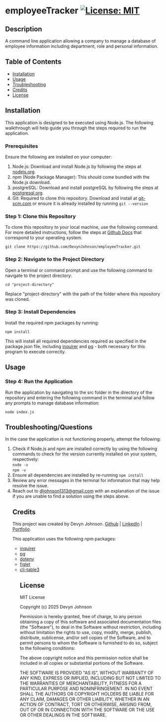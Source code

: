 # employeeTracker [![License: MIT](https://img.shields.io/badge/License-MIT-yellow.svg)](https://opensource.org/licenses/MIT)

## Description
A command line application allowing a company to manage a database of employee information including department, role and personal information.

## Table of Contents

- [Installation](#installation)
- [Usage](#usage)
- [Troubleshooting](#troubleshooting)
- [Credits](#credits)
- [License](#license)

## Installation

<p>This application is designed to be executed using Node.js. The following walkthrough will help guide you through the steps required to run the application.</p> 

<h3>Prerequisites</h3>
<p>Ensure the following are installed on your computer:</p>
<ol>
<li>Node.js: Download and install Node.js by following the steps at <a href="https://www.nodejs.org">nodejs.org</a>.</li>
<li>npm (Node Package Manager): This should come bundled with the Node.js download.</li>
<li>postgreSQL: Download and install postgreSQL by following the steps at <a href="https://www.postgresql.org/">postgresql.org</a>.</li>
<li>Git: Required to clone this repository. Download and install at <a href="https://git-scm.com">git-scm.com</a> or ensure it is already installed by running
<code>git --version</code></li>
</ol>

<h3>Step 1: Clone this Repository</h3>
<p>To clone this repository to your local machine, use the following command. For more detailed instructions, follow the steps at <a href="https://docs.github.com/en/repositories/creating-and-managing-repositories/cloning-a-repository">Github Docs</a> that correspond to your operating system.</p>
<code>git clone https://github.com/DevynJohnson/employeeTracker.git</code>

<h3>Step 2: Navigate to the Project Directory</h3>
<p>Open a terminal or command prompt and use the following command to navigate to the project directory:</p>

<code>cd "project-directory"</code>
<p>Replace "project-directory" with the path of the folder where this repository was cloned.</p>

<h3>Step 3: Install Dependencies</h3>
<p>Install the required npm packages by running:</p>

<code>npm install</code>

<p>This will install all required dependencies required as specified in the package.json file, including <a href="https://www.npmjs.com/package/inquirer">inquirer</a> and <a href="https://www.npmjs.com/package/pg">pg</a> - both necessary for this program to execute correctly.</p>

## Usage

<h3>Step 4: Run the Application</h3>
<p>Run the application by navigating to the src folder in the directory of the repository and entering the following command in the terminal and follow any prompts to manage database information:</p>
<code>node index.js</code>

## Troubleshooting/Questions
<p>In the case the application is not functioning properly, attempt the following:</p>
<ol>
<li>Check if Node.js and npm are installed correctly by using the following commands to check for the version currently installed on your system, respectively:<br>
<code>node -v</code>
<br>
<code>npm -v</code></li>
<li>Ensure all dependencies are installed by re-running
<code>npm install</code></li>
<li>Review any error messages in the terminal for information that may help resolve the issue.</li>
<li>Reach out to <a href="mailto:dljohnson1313@gmail.com?subject=Employee Tracker Issue">dljohnson1313@gmail.com</a> with an explanation of the issue if you are unable to find a solution using the steps above.</li>

## Credits
<p>This project was created by Devyn Johnson. <a href="https://github.com/DevynJohnson">Github</a> | <a href="https://www.linkedin.com/in/devyn-johnson-a5259213b">LinkedIn</a> | <a href="https://devynjohnson.github.io/online-portfolio/">Portfolio</a>.</p>

<p>This application uses the following npm packages: 
<ul>
<li><a href="https://www.npmjs.com/package/inquirer">inquirer</a></li>
<li><a href="https://www.npmjs.com/package/pg">pg</a></li>
<li><a href="https://www.npmjs.com/package/dotenv">dotenv</a></li>
<li><a href="https://www.npmjs.com/package/figlet">figlet</a></li>
<li><a href="https://www.npmjs.com/package/cli-table3">cli-table3</a></li>

## License

MIT License

Copyright (c) 2025 Devyn Johnson

Permission is hereby granted, free of charge, to any person obtaining a copy
of this software and associated documentation files (the "Software"), to deal
in the Software without restriction, including without limitation the rights
to use, copy, modify, merge, publish, distribute, sublicense, and/or sell
copies of the Software, and to permit persons to whom the Software is
furnished to do so, subject to the following conditions:

The above copyright notice and this permission notice shall be included in all
copies or substantial portions of the Software.

THE SOFTWARE IS PROVIDED "AS IS", WITHOUT WARRANTY OF ANY KIND, EXPRESS OR
IMPLIED, INCLUDING BUT NOT LIMITED TO THE WARRANTIES OF MERCHANTABILITY,
FITNESS FOR A PARTICULAR PURPOSE AND NONINFRINGEMENT. IN NO EVENT SHALL THE
AUTHORS OR COPYRIGHT HOLDERS BE LIABLE FOR ANY CLAIM, DAMAGES OR OTHER
LIABILITY, WHETHER IN AN ACTION OF CONTRACT, TORT OR OTHERWISE, ARISING FROM,
OUT OF OR IN CONNECTION WITH THE SOFTWARE OR THE USE OR OTHER DEALINGS IN THE
SOFTWARE.

